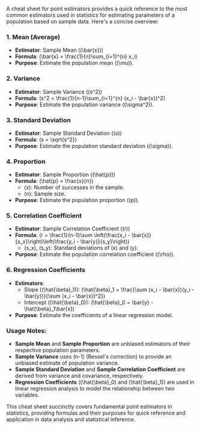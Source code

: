 A cheat sheet for point estimators provides a quick reference to the most common estimators used in statistics for estimating parameters of a population based on sample data. Here's a concise overview:

### 1. Mean (Average)
- **Estimator**: Sample Mean (\(\bar{x}\))
- **Formula**: \(\bar{x} = \frac{1}{n}\sum_{i=1}^{n} x_i\)
- **Purpose**: Estimate the population mean (\(\mu\)).

### 2. Variance
- **Estimator**: Sample Variance (\(s^2\))
- **Formula**: \(s^2 = \frac{1}{n-1}\sum_{i=1}^{n} (x_i - \bar{x})^2\)
- **Purpose**: Estimate the population variance (\(\sigma^2\)).

### 3. Standard Deviation
- **Estimator**: Sample Standard Deviation (\(s\))
- **Formula**: \(s = \sqrt{s^2}\)
- **Purpose**: Estimate the population standard deviation (\(\sigma\)).

### 4. Proportion
- **Estimator**: Sample Proportion (\(\hat{p}\))
- **Formula**: \(\hat{p} = \frac{x}{n}\)
  - \(x\): Number of successes in the sample.
  - \(n\): Sample size.
- **Purpose**: Estimate the population proportion (\(p\)).

### 5. Correlation Coefficient
- **Estimator**: Sample Correlation Coefficient (\(r\))
- **Formula**: \(r = \frac{1}{n-1}\sum \left(\frac{x_i - \bar{x}}{s_x}\right)\left(\frac{y_i - \bar{y}}{s_y}\right)\)
  - \(s_x\), \(s_y\): Standard deviations of \(x\) and \(y\).
- **Purpose**: Estimate the population correlation coefficient (\(\rho\)).

### 6. Regression Coefficients
- **Estimators**: 
  - Slope (\(\hat{\beta}_1\)): \(\hat{\beta}_1 = \frac{\sum (x_i - \bar{x})(y_i - \bar{y})}{\sum (x_i - \bar{x})^2}\)
  - Intercept (\(\hat{\beta}_0\)): \(\hat{\beta}_0 = \bar{y} - \hat{\beta}_1\bar{x}\)
- **Purpose**: Estimate the coefficients of a linear regression model.

### Usage Notes:
- **Sample Mean** and **Sample Proportion** are unbiased estimators of their respective population parameters.
- **Sample Variance** uses \(n-1\) (Bessel's correction) to provide an unbiased estimate of population variance.
- **Sample Standard Deviation** and **Sample Correlation Coefficient** are derived from variance and covariance, respectively.
- **Regression Coefficients** (\(\hat{\beta}_0\) and \(\hat{\beta}_1\)) are used in linear regression analysis to model the relationship between two variables.

This cheat sheet succinctly covers fundamental point estimators in statistics, providing formulas and their purposes for quick reference and application in data analysis and statistical inference.

